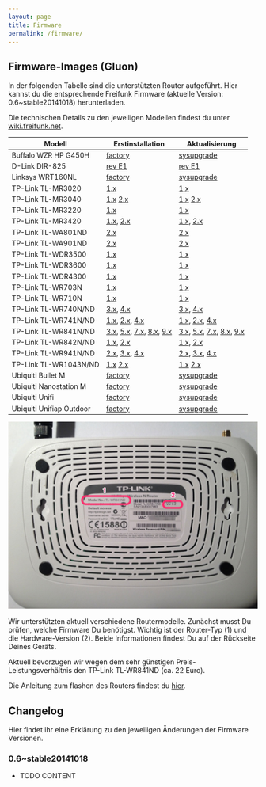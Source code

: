 ```yaml
---
layout: page
title: Firmware
permalink: /firmware/
---
```


## Firmware-Images (Gluon)

In der folgenden Tabelle sind die unterstützten Router aufgeführt. Hier kannst du die entsprechende Freifunk Firmware (aktuelle Version: 0.6~stable20141018) herunterladen.

Die technischen Details zu den jeweiligen Modellen findest du unter [wiki.freifunk.net][hardware].

Modell         |  Erstinstallation  |  Aktualisierung
-------------- | ------------------ | ---------------
Buffalo WZR HP G450H          | [factory][factory-buffalo-wzr-hp-g450h]  |  [sysupgrade][sysupgrade-buffalo-wzr-hp-g450h]  
D-Link DIR-825                | [rev E1][factory-d-link-dir-825-rev-b1]                    | [rev E1][sysupgrade-d-link-dir-825-rev-b1]
Linksys WRT160NL              |  [factory][factory-linksys-wrt160nl]                  |   [sysupgrade][sysupgrade-linksys-wrt160nl]
TP-Link TL-MR3020             |  [1.x][factory-tp-link-tl-mr3020-v1]                      |  [1.x][sysupgrade-tp-link-tl-mr3020-v1]
TP-Link TL-MR3040             |  [1.x][factory-tp-link-tl-mr3040-v1]  [2.x][factory-tp-link-tl-mr3040-v2]                  |  [1.x][sysupgrade-tp-link-tl-mr3040-v1] [2.x][sysupgrade-tp-link-tl-mr3040-v2]
TP-Link TL-MR3220             |  [1.x][factory-tp-link-tl-mr3220-v1]                      |  [1.x][sysupgrade-tp-link-tl-mr3220-v1]
TP-Link TL-MR3420             |  [1.x][factory-tp-link-tl-mr3420-v1], [2.x][factory-tp-link-tl-mr3420-v2]                 |  [1.x][sysupgrade-tp-link-tl-mr3420-v1], [2.x][sysupgrade-tp-link-tl-mr3420-v2]
TP-Link TL-WA801ND            |  [2.x][factory-tp-link-tl-wa801n-nd-v2]   | [2.x][sysupgrade-tp-link-tl-wa801n-nd-v2]
TP-Link TL-WA901ND            |  [2.x][factory-tp-link-tl-wa901n-nd-v2]                      |  [2.x][sysupgrade-tp-link-tl-wa901n-nd-v2]
TP-Link TL-WDR3500            |  [1.x][factory-tp-link-tl-wdr3500-v1]                      |  [1.x][sysupgrade-tp-link-tl-wdr3500-v1]
TP-Link TL-WDR3600            |  [1.x][factory-tp-link-tl-wdr3600-v1]                      |  [1.x][sysupgrade-tp-link-tl-wdr3600-v1]
TP-Link TL-WDR4300            |  [1.x][factory-tp-link-tl-wdr4300-v1]                      |  [1.x][sysupgrade-tp-link-tl-wdr4300-v1]
TP-Link TL-WR703N          |  [1.x][factory-tp-link-tl-wr703n-v1]    | [1.x][sysupgrade-tp-link-tl-wr703n-v1]
TP-Link TL-WR710N          |  [1.x][factory-tp-link-tl-wr710n-v1]    | [1.x][sysupgrade-tp-link-tl-wr710n-v1]
TP-Link TL-WR740N/ND          |  [3.x][factory-tp-link-tl-wr740n-nd-v3], [4.x][factory-tp-link-tl-wr740n-nd-v4]            |  [3.x][sysupgrade-tp-link-tl-wr740n-nd-v3], [4.x][sysupgrade-tp-link-tl-wr740n-nd-v4]
TP-Link TL-WR741N/ND          |  [1.x][factory-tp-link-tl-wr741n-nd-v1], [2.x][factory-tp-link-tl-wr741n-nd-v2], [4.x][factory-tp-link-tl-wr741n-nd-v4]            |  [1.x][sysupgrade-tp-link-tl-wr741n-nd-v1], [2.x][sysupgrade-tp-link-tl-wr741n-nd-v2], [4.x][sysupgrade-tp-link-tl-wr741n-nd-v4]
TP-Link TL-WR841N/ND          |  [3.x][factory-tp-link-tl-wr841n-nd-v3], [5.x][factory-tp-link-tl-wr841n-nd-v5], [7.x][factory-tp-link-tl-wr841n-nd-v7], [8.x][factory-tp-link-tl-wr841n-nd-v8], [9.x][factory-tp-link-tl-wr841n-nd-v9]  |  [3.x][sysupgrade-tp-link-tl-wr841n-nd-v3], [5.x][sysupgrade-tp-link-tl-wr841n-nd-v5], [7.x][sysupgrade-tp-link-tl-wr841n-nd-v7], [8.x][sysupgrade-tp-link-tl-wr841n-nd-v8], [9.x][sysupgrade-tp-link-tl-wr841n-nd-v9]
TP-Link TL-WR842N/ND          |  [1.x][factory-tp-link-tl-wr842n-nd-v1], [2.x][factory-tp-link-tl-wr842n-nd-v2]                 |  [1.x][sysupgrade-tp-link-tl-wr842n-nd-v1], [2.x][sysupgrade-tp-link-tl-wr842n-nd-v2]
TP-Link TL-WR941N/ND          |  [2.x][factory-tp-link-tl-wr941n-nd-v2], [3.x][factory-tp-link-tl-wr941n-nd-v3], [4.x][factory-tp-link-tl-wr941n-nd-v4]            |  [2.x][sysupgrade-tp-link-tl-wr941n-nd-v2], [3.x][sysupgrade-tp-link-tl-wr941n-nd-v3], [4.x][sysupgrade-tp-link-tl-wr941n-nd-v4]
TP-Link TL-WR1043N/ND         |  [1.x][factory-tp-link-tl-wr1043n-nd-v1] [2.x][factory-tp-link-tl-wr1043n-nd-v2]  |  [1.x][sysupgrade-tp-link-tl-wr1043n-nd-v1] [2.x][sysupgrade-tp-link-tl-wr1043n-nd-v2]
Ubiquiti Bullet M |  [factory][factory-ubiquiti-bullet-m]  |  [sysupgrade][sysupgrade-ubiquiti-bullet-m]
Ubiquiti Nanostation M  |  [factory][factory-ubiquiti-nanostation-m]  |  [sysupgrade][sysupgrade-ubiquiti-nanostation-m]
Ubiquiti Unifi  |  [factory][factory-ubiquiti-unifi]  |  [sysupgrade][sysupgrade-ubiquiti-unifi]
Ubiquiti Unifiap Outdoor                           |  [factory][factory-ubiquiti-unifiap-outdoor]  |  [sysupgrade][sysupgrade-ubiquiti-unifiap-outdoor]

![Modell und Version](/assets/router-flashen/guide-14.jpg)

Wir unterstützten aktuell verschiedene Routermodelle. Zunächst musst Du prüfen, welche Firmware Du benötigst. Wichtig ist der Router-Typ (1) und die Hardware-Version (2). Beide Informationen findest Du auf der Rückseite Deines Geräts.

Aktuell bevorzugen wir wegen dem sehr günstigen Preis-Leistungsverhältnis den TP-Link TL-WR841ND (ca. 22 Euro).

Die Anleitung zum flashen des Routers findest du [hier][router-flashen].

## Changelog

Hier findet ihr eine Erklärung zu den jeweiligen Änderungen der Firmware Versionen.

### 0.6~stable20141018

* TODO CONTENT

[hardware]: http://wiki.freifunk.net/Kategorie:Hardware
[router-flashen]: /router-flashen/

[factory-buffalo-wzr-hp-g450h]: http://37.120.168.150/firmware/stable/factory/gluon-ffm-0.6~stable20141018-buffalo-wzr-hp-g450h.bin
[sysupgrade-buffalo-wzr-hp-g450h]: http://37.120.168.150/firmware/stable/sysupgrade/gluon-ffm-0.6~stable20141018-buffalo-wzr-hp-g450h.bin

[factory-d-link-dir-825-rev-b1]: http://37.120.168.150/firmware/stable/factory/gluon-ffm-0.6~stable20141018-d-link-dir-825-rev-b1.bin
[sysupgrade-d-link-dir-825-rev-b1]: http://37.120.168.150/firmware/stable/sysupgrade/gluon-ffm-0.6~stable20141018-d-link-dir-825-rev-b1.bin

[factory-linksys-wrt160nl]: http://37.120.168.150/firmware/stable/factory/gluon-ffm-0.6~stable20141018-linksys-wrt160nl.bin
[sysupgrade-linksys-wrt160nl]: http://37.120.168.150/firmware/stable/sysupgrade/gluon-ffm-0.6~stable20141018-linksys-wrt160nl.bin

[factory-tp-link-tl-mr3020-v1]: http://37.120.168.150/firmware/stable/factory/gluon-ffm-0.6~stable20141018-tp-link-tl-mr3020-v1.bin
[sysupgrade-tp-link-tl-mr3020-v1]: http://37.120.168.150/firmware/stable/sysupgrade/gluon-ffm-0.6~stable20141018-tp-link-tl-mr3020-v1.bin

[factory-tp-link-tl-mr3040-v1]: http://37.120.168.150/firmware/stable/factory/gluon-ffm-0.6~stable20141018-tp-link-tl-mr3040-v1.bin
[sysupgrade-tp-link-tl-mr3040-v1]: http://37.120.168.150/firmware/stable/sysupgrade/gluon-ffm-0.6~stable20141018-tp-link-tl-mr3040-v1.bin
[factory-tp-link-tl-mr3040-v2]: http://37.120.168.150/firmware/stable/factory/gluon-ffm-0.6~stable20141018-tp-link-tl-mr3040-v2.bin
[sysupgrade-tp-link-tl-mr3040-v2]: http://37.120.168.150/firmware/stable/sysupgrade/gluon-ffm-0.6~stable20141018-tp-link-tl-mr3040-v2.bin

[factory-tp-link-tl-mr3220-v1]: http://37.120.168.150/firmware/stable/factory/gluon-ffm-0.6~stable20141018-tp-link-tl-mr3220-v1.bin
[sysupgrade-tp-link-tl-mr3220-v1]: http://37.120.168.150/firmware/stable/sysupgrade/gluon-ffm-0.6~stable20141018-tp-link-tl-mr3220-v1.bin

[factory-tp-link-tl-mr3420-v1]: http://37.120.168.150/firmware/stable/factory/gluon-ffm-0.6~stable20141018-tp-link-tl-mr3420-v1.bin
[sysupgrade-tp-link-tl-mr3420-v1]: http://37.120.168.150/firmware/stable/sysupgrade/gluon-ffm-0.6~stable20141018-tp-link-tl-mr3420-v1.bin
[factory-tp-link-tl-mr3420-v2]: http://37.120.168.150/firmware/stable/factory/gluon-ffm-0.6~stable20141018-tp-link-tl-mr3420-v2.bin
[sysupgrade-tp-link-tl-mr3420-v2]: http://37.120.168.150/firmware/stable/sysupgrade/gluon-ffm-0.6~stable20141018-tp-link-tl-mr3420-v2.bin

[factory-tp-link-tl-wa801n-nd-v2]: http://37.120.168.150/firmware/stable/factory/gluon-ffm-0.6~stable20141018-tp-link-tl-wa801n-nd-v2.bin
[sysupgrade-tp-link-tl-wa801n-nd-v2]: http://37.120.168.150/firmware/stable/sysupgrade/gluon-ffm-0.6~stable20141018-tp-link-tl-wa801n-nd-v2.bin

[factory-tp-link-tl-wa901n-nd-v2]: http://37.120.168.150/firmware/stable/factory/gluon-ffm-0.6~stable20141018-tp-link-tl-wa901n-nd-v2.bin
[sysupgrade-tp-link-tl-wa901n-nd-v2]: http://37.120.168.150/firmware/stable/sysupgrade/gluon-ffm-0.6~stable20141018-tp-link-tl-wa901n-nd-v2.bin

[factory-tp-link-tl-wdr3500-v1]: http://37.120.168.150/firmware/stable/factory/gluon-ffm-0.6~stable20141018-tp-link-tl-wdr3500-v1.bin
[sysupgrade-tp-link-tl-wdr3500-v1]: http://37.120.168.150/firmware/stable/sysupgrade/gluon-ffm-0.6~stable20141018-tp-link-tl-wdr3500-v1.bin

[factory-tp-link-tl-wdr3600-v1]: http://37.120.168.150/firmware/stable/factory/gluon-ffm-0.6~stable20141018-tp-link-tl-wdr3600-v1.bin
[sysupgrade-tp-link-tl-wdr3600-v1]: http://37.120.168.150/firmware/stable/sysupgrade/gluon-ffm-0.6~stable20141018-tp-link-tl-wdr3600-v1.bin

[factory-tp-link-tl-wdr4300-v1]: http://37.120.168.150/firmware/stable/factory/gluon-ffm-0.6~stable20141018-tp-link-tl-wdr4300-v1.bin
[sysupgrade-tp-link-tl-wdr4300-v1]: http://37.120.168.150/firmware/stable/sysupgrade/gluon-ffm-0.6~stable20141018-tp-link-tl-wdr4300-v1.bin

[factory-tp-link-tl-wr703n-v1]: http://37.120.168.150/firmware/stable/factory/gluon-ffm-0.6~stable20141018-tp-link-tl-wr703n-v1.bin
[sysupgrade-tp-link-tl-wr703n-v1]: http://37.120.168.150/firmware/stable/sysupgrade/gluon-ffm-0.6~stable20141018-tp-link-tl-wr703n-v1.bin

[factory-tp-link-tl-wr710n-v1]: http://37.120.168.150/firmware/stable/factory/gluon-ffm-0.6~stable20141018-tp-link-tl-wr710n-v1.bin
[sysupgrade-tp-link-tl-wr710n-v1]: http://37.120.168.150/firmware/stable/sysupgrade/gluon-ffm-0.6~stable20141018-tp-link-tl-wr710n-v1.bin

[factory-tp-link-tl-wr740n-nd-v1]: http://37.120.168.150/firmware/stable/factory/gluon-ffm-0.6~stable20141018-tp-link-tl-wr740n-nd-v1.bin
[sysupgrade-tp-link-tl-wr740n-nd-v1]: http://37.120.168.150/firmware/stable/sysupgrade/gluon-ffm-0.6~stable20141018-tp-link-tl-wr740n-nd-v1.bin
[factory-tp-link-tl-wr740n-nd-v3]: http://37.120.168.150/firmware/stable/factory/gluon-ffm-0.6~stable20141018-tp-link-tl-wr740n-nd-v3.bin
[sysupgrade-tp-link-tl-wr740n-nd-v3]: http://37.120.168.150/firmware/stable/sysupgrade/gluon-ffm-0.6~stable20141018-tp-link-tl-wr740n-nd-v3.bin
[factory-tp-link-tl-wr740n-nd-v4]: http://37.120.168.150/firmware/stable/factory/gluon-ffm-0.6~stable20141018-tp-link-tl-wr740n-nd-v4.bin
[sysupgrade-tp-link-tl-wr740n-nd-v4]: http://37.120.168.150/firmware/stable/sysupgrade/gluon-ffm-0.6~stable20141018-tp-link-tl-wr740n-nd-v4.bin

[factory-tp-link-tl-wr741n-nd-v1]: http://37.120.168.150/firmware/stable/factory/gluon-ffm-0.6~stable20141018-tp-link-tl-wr741n-nd-v1.bin
[sysupgrade-tp-link-tl-wr741n-nd-v1]: http://37.120.168.150/firmware/stable/sysupgrade/gluon-ffm-0.6~stable20141018-tp-link-tl-wr741n-nd-v1.bin
[factory-tp-link-tl-wr741n-nd-v2]: http://37.120.168.150/firmware/stable/factory/gluon-ffm-0.6~stable20141018-tp-link-tl-wr741n-nd-v2.bin
[sysupgrade-tp-link-tl-wr741n-nd-v2]: http://37.120.168.150/firmware/stable/sysupgrade/gluon-ffm-0.6~stable20141018-tp-link-tl-wr741n-nd-v2.bin
[factory-tp-link-tl-wr741n-nd-v4]: http://37.120.168.150/firmware/stable/factory/gluon-ffm-0.6~stable20141018-tp-link-tl-wr741n-nd-v4.bin
[sysupgrade-tp-link-tl-wr741n-nd-v4]: http://37.120.168.150/firmware/stable/sysupgrade/gluon-ffm-0.6~stable20141018-tp-link-tl-wr741n-nd-v4.bin

[factory-tp-link-tl-wr841n-nd-v3]: http://37.120.168.150/firmware/stable/factory/gluon-ffm-0.6~stable20141018-tp-link-tl-wr841n-nd-v3.bin
[sysupgrade-tp-link-tl-wr841n-nd-v3]: http://37.120.168.150/firmware/stable/sysupgrade/gluon-ffm-0.6~stable20141018-tp-link-tl-wr841n-nd-v3.bin
[factory-tp-link-tl-wr841n-nd-v5]: http://37.120.168.150/firmware/stable/factory/gluon-ffm-0.6~stable20141018-tp-link-tl-wr841n-nd-v5.bin
[sysupgrade-tp-link-tl-wr841n-nd-v5]: http://37.120.168.150/firmware/stable/sysupgrade/gluon-ffm-0.6~stable20141018-tp-link-tl-wr841n-nd-v5.bin
[factory-tp-link-tl-wr841n-nd-v7]: http://37.120.168.150/firmware/stable/factory/gluon-ffm-0.6~stable20141018-tp-link-tl-wr841n-nd-v7.bin
[sysupgrade-tp-link-tl-wr841n-nd-v7]: http://37.120.168.150/firmware/stable/sysupgrade/gluon-ffm-0.6~stable20141018-tp-link-tl-wr841n-nd-v7.bin
[factory-tp-link-tl-wr841n-nd-v8]: http://37.120.168.150/firmware/stable/factory/gluon-ffm-0.6~stable20141018-tp-link-tl-wr841n-nd-v8.bin
[sysupgrade-tp-link-tl-wr841n-nd-v8]: http://37.120.168.150/firmware/stable/sysupgrade/gluon-ffm-0.6~stable20141018-tp-link-tl-wr841n-nd-v8.bin
[factory-tp-link-tl-wr841n-nd-v9]: http://37.120.168.150/firmware/stable/factory/gluon-ffm-0.6~stable20141018-tp-link-tl-wr841n-nd-v9.bin
[sysupgrade-tp-link-tl-wr841n-nd-v9]: http://37.120.168.150/firmware/stable/sysupgrade/gluon-ffm-0.6~stable20141018-tp-link-tl-wr841n-nd-v9.bin

[factory-tp-link-tl-wr842n-nd-v1]: http://37.120.168.150/firmware/stable/factory/gluon-ffm-0.6~stable20141018-tp-link-tl-wr842n-nd-v1.bin
[sysupgrade-tp-link-tl-wr842n-nd-v1]: http://37.120.168.150/firmware/stable/sysupgrade/gluon-ffm-0.6~stable20141018-tp-link-tl-wr842n-nd-v1.bin
[factory-tp-link-tl-wr842n-nd-v2]: http://37.120.168.150/firmware/stable/factory/gluon-ffm-0.6~stable20141018-tp-link-tl-wr842n-nd-v2.bin
[sysupgrade-tp-link-tl-wr842n-nd-v2]: http://37.120.168.150/firmware/stable/sysupgrade/gluon-ffm-0.6~stable20141018-tp-link-tl-wr842n-nd-v2.bin

[factory-tp-link-tl-wr941n-nd-v2]: http://37.120.168.150/firmware/stable/factory/gluon-ffm-0.6~stable20141018-tp-link-tl-wr941n-nd-v2.bin
[sysupgrade-tp-link-tl-wr941n-nd-v2]: http://37.120.168.150/firmware/stable/sysupgrade/gluon-ffm-0.6~stable20141018-tp-link-tl-wr941n-nd-v2.bin
[factory-tp-link-tl-wr941n-nd-v3]: http://37.120.168.150/firmware/stable/factory/gluon-ffm-0.6~stable20141018-tp-link-tl-wr941n-nd-v3.bin
[sysupgrade-tp-link-tl-wr941n-nd-v3]: http://37.120.168.150/firmware/stable/sysupgrade/gluon-ffm-0.6~stable20141018-tp-link-tl-wr941n-nd-v3.bin
[factory-tp-link-tl-wr941n-nd-v4]: http://37.120.168.150/firmware/stable/factory/gluon-ffm-0.6~stable20141018-tp-link-tl-wr941n-nd-v4.bin
[sysupgrade-tp-link-tl-wr941n-nd-v4]: http://37.120.168.150/firmware/stable/sysupgrade/gluon-ffm-0.6~stable20141018-tp-link-tl-wr941n-nd-v4.bin

[factory-tp-link-tl-wr1043n-nd-v1]: http://37.120.168.150/firmware/stable/factory/gluon-ffm-0.6~stable20141018-tp-link-tl-wr1043n-nd-v1.bin
[sysupgrade-tp-link-tl-wr1043n-nd-v1]: http://37.120.168.150/firmware/stable/sysupgrade/gluon-ffm-0.6~stable20141018-tp-link-tl-wr1043n-nd-v1.bin
[factory-tp-link-tl-wr1043n-nd-v2]: http://37.120.168.150/firmware/stable/factory/gluon-ffm-0.6~stable20141018-tp-link-tl-wr1043n-nd-v2.bin
[sysupgrade-tp-link-tl-wr1043n-nd-v2]: http://37.120.168.150/firmware/stable/sysupgrade/gluon-ffm-0.6~stable20141018-tp-link-tl-wr1043n-nd-v2.bin

[factory-ubiquiti-bullet-m]: http://37.120.168.150/firmware/stable/factory/gluon-ffm-0.6~stable20141018-ubiquiti-bullet-m.bin
[sysupgrade-ubiquiti-bullet-m]: http://37.120.168.150/firmware/stable/sysupgrade/gluon-ffm-0.6~stable20141018-ubiquiti-bullet-m.bin

[factory-ubiquiti-nanostation-m]: http://37.120.168.150/firmware/stable/factory/gluon-ffm-0.6~stable20141018-ubiquiti-nanostation-m.bin
[sysupgrade-ubiquiti-nanostation-m]: http://37.120.168.150/firmware/stable/sysupgrade/gluon-ffm-0.6~stable20141018-ubiquiti-nanostation-m.bin

[factory-ubiquiti-unifi]: http://37.120.168.150/firmware/stable/factory/gluon-ffm-0.6~stable20141018-ubiquiti-unifi.bin
[sysupgrade-ubiquiti-unifi]: http://37.120.168.150/firmware/stable/sysupgrade/gluon-ffm-0.6~stable20141018-ubiquiti-unifi.bin

[factory-ubiquiti-unifiap-outdoor]: http://37.120.168.150/firmware/stable/factory/gluon-ffm-0.6~stable20141018-ubiquiti-unifiap-outdoor.bin
[sysupgrade-ubiquiti-unifiap-outdoor]: http://37.120.168.150/firmware/stable/sysupgrade/gluon-ffm-0.6~stable20141018-ubiquiti-unifiap-outdoor.bin